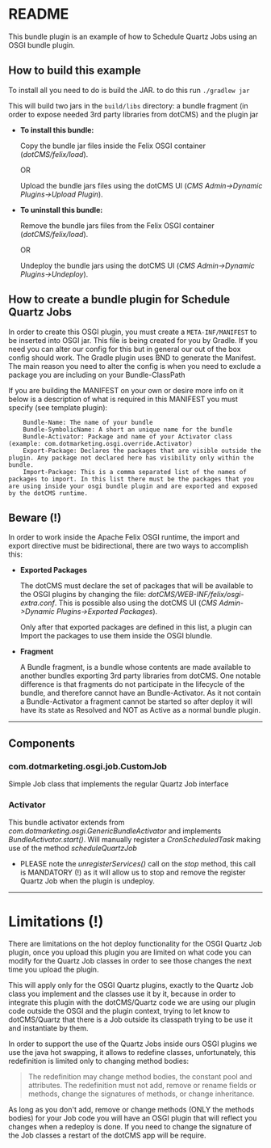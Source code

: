 # README

This bundle plugin is an example of how to Schedule Quartz Jobs using an OSGI bundle plugin.

## How to build this example

To install all you need to do is build the JAR. to do this run
`./gradlew jar`

This will build two jars in the `build/libs` directory: a bundle fragment (in order to expose needed 3rd party libraries from dotCMS) and the plugin jar 

* **To install this bundle:**

    Copy the bundle jar files inside the Felix OSGI container (*dotCMS/felix/load*).
        
    OR
        
    Upload the bundle jars files using the dotCMS UI (*CMS Admin->Dynamic Plugins->Upload Plugin*).

* **To uninstall this bundle:**
    
    Remove the bundle jars files from the Felix OSGI container (*dotCMS/felix/load*).

    OR

    Undeploy the bundle jars using the dotCMS UI (*CMS Admin->Dynamic Plugins->Undeploy*).

## How to create a bundle plugin for Schedule Quartz Jobs

In order to create this OSGI plugin, you must create a `META-INF/MANIFEST` to be inserted into OSGI jar.
This file is being created for you by Gradle. If you need you can alter our config for this but in general our out of the box config should work.
The Gradle plugin uses BND to generate the Manifest. The main reason you need to alter the config is when you need to exclude a package you are including on your Bundle-ClassPath

If you are building the MANIFEST on your own or desire more info on it below is a description of what is required in this MANIFEST you must specify (see template plugin):

```
    Bundle-Name: The name of your bundle
    Bundle-SymbolicName: A short an unique name for the bundle
    Bundle-Activator: Package and name of your Activator class (example: com.dotmarketing.osgi.override.Activator)
    Export-Package: Declares the packages that are visible outside the plugin. Any package not declared here has visibility only within the bundle.
    Import-Package: This is a comma separated list of the names of packages to import. In this list there must be the packages that you are using inside your osgi bundle plugin and are exported and exposed by the dotCMS runtime.
```

## Beware (!)

In order to work inside the Apache Felix OSGI runtime, the import and export directive must be bidirectional, there are two ways to accomplish this:

* **Exported Packages**

    The dotCMS must declare the set of packages that will be available to the OSGI plugins by changing the file: *dotCMS/WEB-INF/felix/osgi-extra.conf*.
This is possible also using the dotCMS UI (*CMS Admin->Dynamic Plugins->Exported Packages*).

    Only after that exported packages are defined in this list, a plugin can Import the packages to use them inside the OSGI blundle.
    
* **Fragment**

    A Bundle fragment, is a bundle whose contents are made available to another bundles exporting 3rd party libraries from dotCMS.
One notable difference is that fragments do not participate in the lifecycle of the bundle, and therefore cannot have an Bundle-Activator.
As it not contain a Bundle-Activator a fragment cannot be started so after deploy it will have its state as Resolved and NOT as Active as a normal bundle plugin.

---
## Components

### com.dotmarketing.osgi.job.CustomJob

Simple Job class that implements the regular Quartz Job interface

### Activator

This bundle activator extends from *com.dotmarketing.osgi.GenericBundleActivator* and implements *BundleActivator.start()*.
Will manually register a *CronScheduledTask* making use of the method *scheduleQuartzJob*

* PLEASE note the *unregisterServices()* call on the *stop* method, this call is MANDATORY (!) as it will allow us to stop and
remove the register Quartz Job when the plugin is undeploy.

---

# Limitations (!)

There are limitations on the hot deploy functionality for the OSGI Quartz Job plugin, once you upload this plugin you are limited
on what code you can modify for the Quartz Job classes in order to see those changes the next time you upload the plugin.

This will apply only for the OSGI Quartz plugins, exactly to the Quartz Job class you implement and the classes use it by it, because
in order to integrate this plugin with the dotCMS/Quartz code we are using our plugin code outside the OSGI and the plugin context,
trying to let know to dotCMS/Quartz that there is a Job outside its classpath trying to be use it and instantiate by them.

In order to support the use of the Quartz Jobs inside ours OSGI plugins we use the java hot swapping, it allows to redefine classes,
unfortunately, this redefinition is limited only to changing method bodies:

> The redefinition may change method bodies, the constant pool and attributes. The redefinition must not add, remove or rename fields or methods, change the signatures of methods, or change inheritance.

As long as you don't add, remove or change methods (ONLY the methods bodies) for your Job code you will have an OSGI plugin that
will reflect you changes when a redeploy is done. If you need to change the signature of the Job classes a restart of the dotCMS app will be require.
